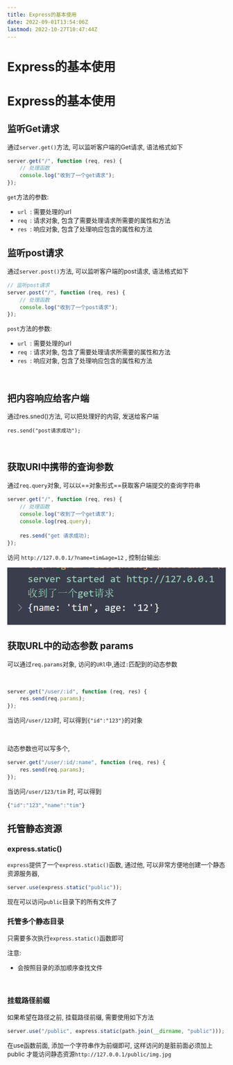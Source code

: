 ```yaml
---
title: Express的基本使用
date: 2022-09-01T13:54:06Z
lastmod: 2022-10-27T10:47:44Z
---
```


# Express的基本使用

# Express的基本使用

## 监听Get请求

通过`server.get()`方法, 可以监听客户端的Get请求, 语法格式如下

```js
server.get("/", function (req, res) {
    // 处理函数
    console.log("收到了一个get请求");
});
```

`get`方法的参数: 

* `url ​`: 需要处理的url
* `req ​`: 请求对象, 包含了需要处理请求所需要的属性和方法
* `res ​`: 响应对象, 包含了处理响应包含的属性和方法

## 监听post请求

通过`server.post()`方法, 可以监听客户端的post请求, 语法格式如下

```js
// 监听post请求
server.post("/", function (req, res) {
    // 处理函数
    console.log("收到了一个post请求");
});
```

`post`方法的参数:

* `url ​`: 需要处理的url
* `req ​`: 请求对象, 包含了需要处理请求所需要的属性和方法
* `res ​`: 响应对象, 包含了处理响应包含的属性和方法

‍

## 把内容响应给客户端

通过res.sned()方法, 可以把处理好的内容, 发送给客户端

`res.send("post请求成功");`

‍

## 获取URl中携带的查询参数

通过`req.query`对象, 可以以==对象形式==获取客户端提交的查询字符串

```js
server.get("/", function (req, res) {
    // 处理函数
    console.log("收到了一个get请求");
    console.log(req.query);

    res.send("get 请求成功);
});
```

访问 `http://127.0.0.1/?name=tim&age=12` , 控制台输出:

![Snipaste_2022-09-01_14-32-46](assets/Snipaste_2022-09-01_14-32-46-20220901143249-sdilifk.png)​

## 获取URL中的动态参数 params

可以通过`req.params`对象, 访问的`URl`中,通过`:`匹配到的动态参数

‍

```js
server.get("/user/:id", function (req, res) {
    res.send(req.params);
});
```

当访问`/user/123`时, 可以得到`{"id":"123"}`的对象

‍

动态参数也可以写多个,

```js
server.get("/user/:id/:name", function (req, res) {
    res.send(req.params);
});
```

当访问`/user/123/tim` 时, 可以得到

```js
{"id":"123","name":"tim"}
```

## 托管静态资源

### express.static()

`express`提供了一个`express.static()`函数, 通过他, 可以非常方便地创建一个静态资源服务器, 

```js
server.use(express.static("public"));
```

现在可以访问`public`目录下的所有文件了

### 托管多个静态目录

只需要多次执行`express.static()`函数即可

注意: 

* 会按照目录的添加顺序查找文件

‍

### 挂载路径前缀

如果希望在路径之前, 挂载路径前缀, 需要使用如下方法

```js
server.use("/public", express.static(path.join(__dirname, "public")));
```

在use函数前面, 添加一个字符串作为前缀即可, 这样访问的是脏前面必须加上public 才能访问静态资源`http://127.0.0.1/public/img.jpg`

‍
